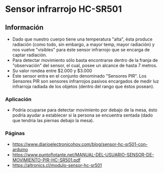 # Sensor infrarrojo HC-SR501

## Información
  - Dado que nuestro cuerpo tiene una temperatura "alta", ésta produce radiación (como todo, sin embargo, a mayor temp, mayor radiación) y nos vuelve
  "visibles" para éste sensor infrarrojo que se encarga de captar radiación.
  - Para detectar movimiento sólo basta encontrarse dentro de la franja de "observación" del sensor, el cual, posee un alcance de hasta 7 metros.
  - Su valor rondea entre $2.000 y $3.000
  - Éste sensor entra en el conjunto denominado "Sensores PIR". Los Sensores PIR son sensores infrarrojos pasivos encargados de medir luz infrarroja radiada
  de los objetos (dentro del rango que éstos posean).
  
### Aplicación
  - Podría ocuparse para detectar movimiento por debajo de la mesa, ésto podría ayudar a establecer si la persona se encuentra sentada (dado que
  tendría las piernas debajo la mesa).

### Páginas
- https://www.diarioelectronicohoy.com/blog/sensor-hc-sr501-con-arduino
- https://www.puntoflotante.net/MANUAL-DEL-USUARIO-SENSOR-DE-MOVIMIENTO-PIR-HC-SR501.pdf
- https://altronics.cl/modulo-sensor-hc-sr501
